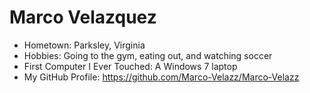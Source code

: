 # Marco Velazquez

- Hometown: Parksley, Virginia 
- Hobbies: Going to the gym, eating out, and watching soccer
- First Computer I Ever Touched: A Windows 7 laptop
- My GitHub Profile: <https://github.com/Marco-Velazz/Marco-Velazz>